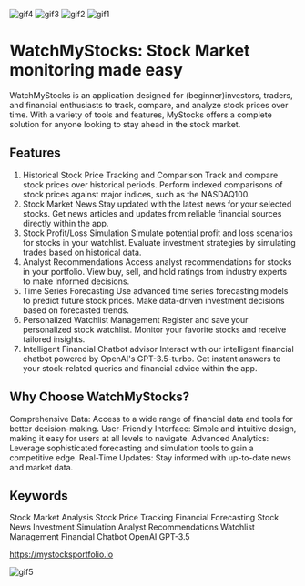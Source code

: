 ![gif4](https://github.com/user-attachments/assets/364f28fe-98d2-4622-9df4-6243ed24c9cf)
![gif3](https://github.com/user-attachments/assets/7c900de4-1465-4373-b064-24a9dc18112e)
![gif2](https://github.com/user-attachments/assets/8efdafcc-eb3d-4c81-bd70-30aba3283b3c)
![gif1](https://github.com/user-attachments/assets/9aaeb683-0bf6-4a39-a410-539d8069aaf5)
# WatchMyStocks: Stock Market monitoring made easy
WatchMyStocks is an application designed for (beginner)investors, traders, and financial enthusiasts to track, compare, and analyze stock prices over time. With a variety of tools and features, MyStocks offers a complete solution for anyone looking to stay ahead in the stock market.

## Features
1. Historical Stock Price Tracking and Comparison
Track and compare stock prices over historical periods.
Perform indexed comparisons of stock prices against major indices, such as the NASDAQ100.
2. Stock Market News
Stay updated with the latest news for your selected stocks.
Get news articles and updates from reliable financial sources directly within the app.
3. Stock Profit/Loss Simulation
Simulate potential profit and loss scenarios for stocks in your watchlist.
Evaluate investment strategies by simulating trades based on historical data.
4. Analyst Recommendations
Access analyst recommendations for stocks in your portfolio.
View buy, sell, and hold ratings from industry experts to make informed decisions.
5. Time Series Forecasting
Use advanced time series forecasting models to predict future stock prices.
Make data-driven investment decisions based on forecasted trends.
6. Personalized Watchlist Management
Register and save your personalized stock watchlist.
Monitor your favorite stocks and receive tailored insights.
7. Intelligent Financial Chatbot advisor
Interact with our intelligent financial chatbot powered by OpenAI's GPT-3.5-turbo.
Get instant answers to your stock-related queries and financial advice within the app.

## Why Choose WatchMyStocks?
Comprehensive Data: Access to a wide range of financial data and tools for better decision-making.
User-Friendly Interface: Simple and intuitive design, making it easy for users at all levels to navigate.
Advanced Analytics: Leverage sophisticated forecasting and simulation tools to gain a competitive edge.
Real-Time Updates: Stay informed with up-to-date news and market data.


## Keywords
Stock Market Analysis
Stock Price Tracking
Financial Forecasting
Stock News
Investment Simulation
Analyst Recommendations
Watchlist Management
Financial Chatbot
OpenAI GPT-3.5
 
https://mystocksportfolio.io

![gif5](https://github.com/user-attachments/assets/ffb3fe12-b38a-4f82-9faa-4346b257c293)
